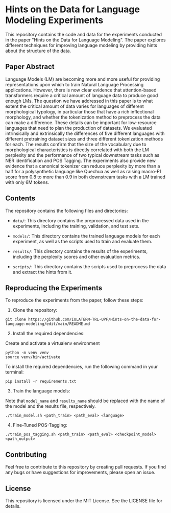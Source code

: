 # Hints on the Data for Language Modeling Experiments

This repository contains the code and data for the experiments conducted in the paper "Hints on the Data for Language Modeling". The paper explores different techniques for improving language modeling by providing hints about the structure of the data.

## Paper Abstract

Language Models (LM) are becoming more and more useful for providing representations upon which to train Natural Language Processing applications. However,  there is now clear evidence that attention-based transformers require a critical amount of language data to produce good enough LMs. The question we have addressed in this paper is to what extent the critical amount of data varies for languages of different morphological typology, in particular those that have a rich inflectional morphology, and whether the tokenization method to preprocess the data can make a difference. These details can be important for low-resource languages that need to plan the production of datasets. We evaluated intrinsically and extrinsically the differences of five different languages with different pretraining dataset sizes and three different tokenization methods for each. The results confirm that the size of the vocabulary due to morphological characteristics is directly correlated with both the LM perplexity and the performance of two typical downstream tasks such as NER identification and POS Tagging. The experiments also provide new evidence that a canonical tokenizer can reduce perplexity by more than a half for a polysynthetic language like Quechua as well as raising macro-F1 score from 0.8 to more than 0.9 in both downstream tasks with a LM trained with only 6M tokens.

## Contents

The repository contains the following files and directories:

- `data/`: This directory contains the preprocessed data used in the experiments, including the training, validation, and test sets.

- `models/`: This directory contains the trained language models for each experiment, as well as the scripts used to train and evaluate them.

- `results/`: This directory contains the results of the experiments, including the perplexity scores and other evaluation metrics.

- `scripts/`: This directory contains the scripts used to preprocess the data and extract the hints from it.

## Reproducing the Experiments

To reproduce the experiments from the paper, follow these steps:

1. Clone the repository:

```
git clone https://github.com/IULATERM-TRL-UPF/Hints-on-the-data-for-language-modeling/edit/main/README.md
```

2. Install the required dependencies:


Create and activate a virtualenv environment 
```
python -m venv venv
source venv/bin/activate
```

To install the required dependencies, run the following command in your terminal:

```
pip install -r requirements.txt
```

3. Train the language models:


Note that `model_name` and `results_name` should be replaced with the name of the model and the results file, respectively.

```
./train_model.sh <path_train> <path_eval> <language>
```

4. Fine-Tuned POS-Tagging:

```
./train_pos_tagging.sh <path_train> <path_eval> <checkpoint_model> <path_output>
```

## Contributing

Feel free to contribute to this repository by creating pull requests. If you find any bugs or have suggestions for improvements, please open an issue.

## License

This repository is licensed under the MIT License. See the LICENSE file for details.

